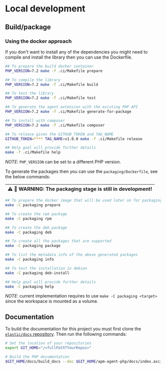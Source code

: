 # Local development

## Build/package

### Using the docker approach

If you don't want to install any of the dependencies you might need to compile and install the library then you can use the Dockerfile.

```bash
## To prepare the build docker container
PHP_VERSION=7.2 make -f .ci/Makefile prepare

## To compile the library
PHP_VERSION=7.2 make -f .ci/Makefile build

## To test the library
PHP_VERSION=7.2 make -f .ci/Makefile test

## To generate the agent extension with the existing PHP API
PHP_VERSION=7.2 make -f .ci/Makefile generate-for-package

## To install with composer
PHP_VERSION=7.2 make -f .ci/Makefile composer

## To release given the GITHUB_TOKEN and TAG_NAME
GITHUB_TOKEN=**** TAG_NAME=v1.0.0 make -f .ci/Makefile release

## Help goal will provide further details
make -f .ci/Makefile help
```

_NOTE_: `PHP_VERSION` can be set to a different PHP version.

To generate the packages then you can use the `packaging/Dockerfile`, see the below commands:

| :warning: :construction: **WARNING: The packaging stage is still in development!** |
| --- |

```bash
## To prepare the docker image that will be used later on for packaging the project
make -C packaging prepare

## To create the rpm package
make -C packaging rpm

## To create the deb package
make -C packaging deb

## To create all the packages that are supported
make -C packaging package

## To list the metadata info of the above generated packages
make -C packaging info

## To test the installation in debian
make -C packaging deb-install

## Help goal will provide further details
make -C packaging help
```

_NOTE_: current implementation requires to use `make -C packaging <target>` since the workspace
        is mounted as a volume.

## Documentation

To build the documentation for this project you must first clone the [`elastic/docs` repository](https://github.com/elastic/docs/). Then run the following commands:

```bash
# Set the location of your repositories
export GIT_HOME="/<fullPathTYourRepos>"

# Build the PHP documentation
$GIT_HOME/docs/build_docs --doc $GIT_HOME/apm-agent-php/docs/index.asciidoc --chunk 1 --open
```
